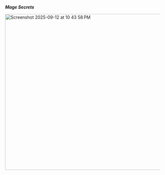 ***Mage Secrets***

<img width="648" height="506" alt="Screenshot 2025-09-12 at 10 43 58 PM" src="https://github.com/user-attachments/assets/7ddf0cad-9d85-40f0-b99b-6e84ab7248dc" />





